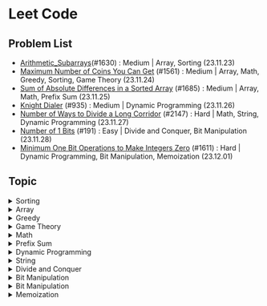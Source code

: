 # Leet Code

## Problem List

- [Arithmetic_Subarrays](./arithmetic_subarrays.py)(#1630) : Medium | Array, Sorting (23.11.23)
- [Maximum Number of Coins You Can Get](./maximum_number_of_coins.py) (#1561) : Medium | Array, Math, Greedy, Sorting, Game Theory (23.11.24)
- [Sum of Absolute Differences in a Sorted Array](./sum_of_absolute_differences_in_a_sorted_array.py) (#1685) : Medium | Array, Math, Prefix Sum (23.11.25)
- [Knight Dialer](./knight_dialer.py) (#935) : Medium | Dynamic Programming (23.11.26)
- [Number of Ways to Divide a Long Corridor](./number_of_ways_to_divide_a_long_corridor.py) (#2147) : Hard | Math, String, Dynamic Programming (23.11.27)
- [Number of 1 Bits](./number_of_1_bits.py) (#191) : Easy | Divide and Conquer, Bit Manipulation (23.11.28)
- [Minimum One Bit Operations to Make Integers Zero](./minimum_one_bit_operations_to_make_integers_zero.py) (#1611) : Hard | Dynamic Programming, Bit Manipulation, Memoization (23.12.01)




## Topic
<details> 
<summary>Sorting</summary>
<div markdown="1">

- [Arithmetic_Subarrays](./arithmetic_subarrays.py)(#1630) : Medium, Array, Sorting (23.11.23)
- [Maximum Number of Coins You Can Get](./maximum_number_of_coins.py) (#1561) : Medium | Array, Math, Greedy, Sorting, Game Theory (23.11.24)

</div>
</details>

<details> 
<summary>Array</summary>
<div markdown="1">

- [Arithmetic_Subarrays](./arithmetic_subarrays.py)(#1630) : Medium, Array, Sorting (23.11.23)
- [Maximum Number of Coins You Can Get](./maximum_number_of_coins.py) (#1561) : Medium | Array, Math, Greedy, Sorting, Game Theory (23.11.24)
- [Sum of Absolute Differences in a Sorted Array](./sum_of_absolute_differences_in_a_sorted_array.py) (#1685) : Medium | Array, Math, Prefix Sum (23.11.25)

</div>
</details>

<details> 
<summary>Greedy</summary>
<div markdown="1">

- [Maximum Number of Coins You Can Get](./maximum_number_of_coins.py) (#1561) : Medium | Array, Math, Greedy, Sorting, Game Theory (23.11.24)

</div>
</details>

<details> 
<summary>Game Theory</summary>
<div markdown="1">

- [Maximum Number of Coins You Can Get](./maximum_number_of_coins.py) (#1561) : Medium | Array, Math, Greedy, Sorting, Game Theory (23.11.24)

</div>
</details>

<details> 
<summary>Math</summary>
<div markdown="1">

- [Maximum Number of Coins You Can Get](./maximum_number_of_coins.py) (#1561) : Medium | Array, Math, Greedy, Sorting, Game Theory (23.11.24)
- [Sum of Absolute Differences in a Sorted Array](./sum_of_absolute_differences_in_a_sorted_array.py) (#1685) : Medium | Array, Math, Prefix Sum (23.11.25)
- [Number of Ways to Divide a Long Corridor](./number_of_ways_to_divide_a_long_corridor.py) (#2147) : Hard | Math, String, Dynamic Programming (23.11.27)

</div>
</details>

<details> 
<summary>Prefix Sum</summary>
<div markdown="1">

- [Sum of Absolute Differences in a Sorted Array](./sum_of_absolute_differences_in_a_sorted_array.py) (#1685) : Medium | Array, Math, Prefix Sum (23.11.25)

</div>
</details>

<details> 
<summary>Dynamic Programming</summary>
<div markdown="1">

- [Knight Dialer](./knight_dialer.py) (#935) : Medium | Dynamic Programming (23.11.26)
- [Number of Ways to Divide a Long Corridor](./number_of_ways_to_divide_a_long_corridor.py) (#2147) : Hard | Math, String, Dynamic Programming (23.11.27)
- [Minimum One Bit Operations to Make Integers Zero](./minimum_one_bit_operations_to_make_integers_zero.py) (#1611) : Hard | Dynamic Programming, Bit Manipulation, Memoization (23.12.01)

</div>
</details>

<details> 
<summary>String</summary>
<div markdown="1">

- [Number of Ways to Divide a Long Corridor](./number_of_ways_to_divide_a_long_corridor.py) (#2147) : Hard | Math, String, Dynamic Programming (23.11.27)

</div>
</details>

<details> 
<summary>Divide and Conquer</summary>
<div markdown="1">

- [Number of 1 Bits](./number_of_1_bits.py) (#191) : Easy | Divide and Conquer, Bit Manipulation (23.11.28)

</div>
</details>

<details> 
<summary>Bit Manipulation</summary>
<div markdown="1">

- [Number of 1 Bits](./number_of_1_bits.py) (#191) : Easy | Divide and Conquer, Bit Manipulation (23.11.28)

</div>
</details>

<details> 
<summary>Bit Manipulation</summary>
<div markdown="1">

- [Minimum One Bit Operations to Make Integers Zero](./minimum_one_bit_operations_to_make_integers_zero.py) (#1611) : Hard | Dynamic Programming, Bit Manipulation, Memoization (23.12.01)

</div>
</details>

<details> 
<summary>Memoization</summary>
<div markdown="1">

- [Minimum One Bit Operations to Make Integers Zero](./minimum_one_bit_operations_to_make_integers_zero.py) (#1611) : Hard | Dynamic Programming, Bit Manipulation, Memoization (23.12.01)

</div>
</details>